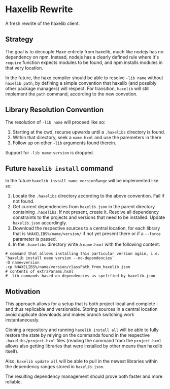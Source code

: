 # Haxelib Rewrite

A fresh rewrite of the haxelib client.

## Strategy

The goal is to decouple Haxe entirely from haxelib, much like nodejs has no dependency on npm. Instead, nodejs has a clearly defined rule where it's `require` function expects modules to be found, and npm installs modules in that very location.

In the future, the haxe compiler should be able to resolve `-lib name` without `haxelib path`, by defining a simple convention that haxelib (and possibly other package managers) will respect. For transition, `haxelib` will still implement the `path` command, according to the new convetion.

## Library Resolution Convention

The resolution of `-lib name` will proceed like so:

1. Starting at the cwd, recurse upwards until a `.haxelibs` directory is found. 
2. Within that directory, seek a `name.hxml` and use the paremeters in there
3. Follow up on other `-lib` arguments found therein.

Support for `-lib name:version` is dropped.

## Future `haxelib install` command

In the future `haxelib install name versionRange` will be implemented like so:

1. Locate the `.haxelibs` directory according to the above convention. Fail if not found.
2. Get current dependencies from `haxelib.json` in the parent directory containing `.haxelibs`. If not present, create it. Resolve all dependency constraints to the projects and versions that need to be installed. Update `haxelib.json` accordingly.
3. Download the respective sources to a central location, for each library that is `%HAXELIBS%/name/version/` if not yet present there or if a `--force` parameter is passed.
4. In the `.haxelibs` directory write a `name.hxml` with the following content:

```
# command that allows installing this particular version again, i.e. `haxelib install name version --no-dependencies`
-D name=version
-cp %HAXELIBS%/name/version/classPath_from_haxelib.json
# contents of extraParams.hxml
# -lib commands based on dependencies as spefified by haxelib.json
```

## Motivation

This approach allows for a setup that is both project local and complete - and thus replicable and versionable. Storing sources in a central location avoid duplicate downloads and makes branch switching work instantaneously.

Cloning a repository and running `haxelib install all` will be able to fully restore the state by relying on the commands found in the respective `.haxelibs/project.hxml` files (reading the command from the `project.hxml` allows also getting libraries that were installed by other means than haxelib itself).

Also, `haxelib update all` will be able to pull in the newest libraries within the dependency ranges stored in `haxelib.json`.

The resulting dependency management should prove both faster and more reliable.
